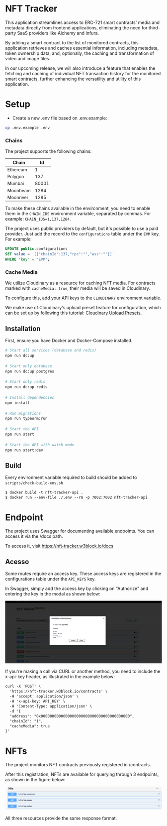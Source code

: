 # NFT Tracker

This application streamlines access to ERC-721 smart contracts' media and metadata directly from frontend applications, eliminating the need for third-party SaaS providers like Alchemy and Infura.

By adding a smart contract to the list of monitored contracts, this application retrieves and caches essential information, including metadata, token ownership data, and, optionally, the caching and transformation of video and image files. 

In our upcoming release, we will also introduce a feature that enables the fetching and caching of individual NFT transaction history for the monitored smart contracts, further enhancing the versatility and utility of this application.

# Setup

- Create a new .env file based on .env.example:

```bash
cp .env.example .env
```

### Chains

The project supports the following chains:

| Chain     | Id    |
|-----------|-------|
| Ethereum  | 1     |
| Polygon   | 137   |
| Mumbai    | 80001 |
| Moonbeam  | 1284  |
| Moonriver | 1285  |

To make these chains available in the environment, you need to enable them in the `CHAIN_IDS` environment variable, separated by commas. For example: `CHAIN_IDS=1,137,1284`.

The project uses public providers by default, but it's possible to use a paid provider. Just add the record to the `configurations` table under the `EVM` key. For example:

```sql
UPDATE public.configurations
SET value = '[{"chainId":137,"rpc":"","wss":""}]'
WHERE "key" = 'EVM';
```

### Cache Media

We utilize Cloudinary as a resource for caching NFT media. For contracts marked with `cacheMedia: true`, their media will be saved in Cloudinary.

To configure this, add your API keys to the `CLOUDINARY` environment variable.

We make use of Cloudinary's upload preset feature for configuration, which can be set up by following this tutorial: [Cloudinary Upload Presets](https://cloudinary.com/documentation/upload_presets ).


## Installation

First, ensure you have Docker and Docker-Compose installed.


```bash
# Start all services (database and redis)
npm run dc:up

# Start only database
npm run dc:up postgres

# Start only redis
npm run dc:up redis

# Install dependencies
npm install

# Run migrations
npm run typeorm:run

# Start the API
npm run start

# Start the API with watch mode
npm run start:dev
```

## Build
Every environment variable required to build should be added to `scripts/check-build-env.sh`

```console
$ docker build -t nft-tracker-api . 
$ docker run --env-file ./.env --rm -p 7002:7002 nft-tracker-api
```

# Endpoint

The project uses Swagger for documenting available endpoints. You can access it via the /docs path.

To access it, visit https://nft-tracker.w3block.io/docs 

## Acesso

Some routes require an access key. These access keys are registered in the configurations table under the `API_KEYS` key.

In Swagger, simply add the access key by clicking on "Authorize" and entering the key in the modal as shown below:

![Authorize](/docs/images/authorizations.png "Available authorizations")


If you're making a call via CURL or another method, you need to include the x-api-key header, as illustrated in the example below:

```console
curl -X 'POST' \
  'https://nft-tracker.w3block.io/contracts' \
  -H 'accept: application/json' \
  -H 'x-api-key: API_KEY' \
  -H 'Content-Type: application/json' \
  -d '{
  "address": "0x0000000000000000000000000000000000000000",
  "chainId": "1",
  "cacheMedia": true
}'
```


# NFTs

The project monitors NFT contracts previously registered in /contracts.

After this registration, NFTs are available for querying through 3 endpoints, as shown in the figure below:


![NFTs](/docs/images/nfts.png "NFTs endpoints")


All three resources provide the same response format.






